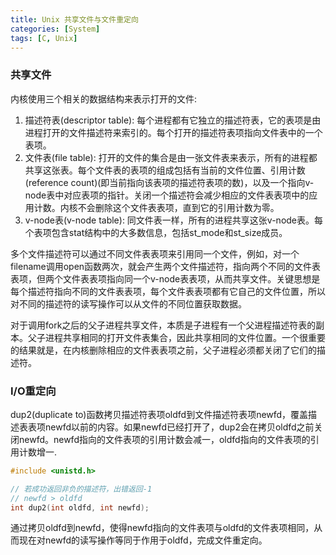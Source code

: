 ```yaml
---
title: Unix 共享文件与文件重定向
categories: [System]
tags: [C, Unix]
---
```


### 共享文件

内核使用三个相关的数据结构来表示打开的文件:

1. 描述符表(descriptor table): 每个进程都有它独立的描述符表，它的表项是由进程打开的文件描述符来索引的。每个打开的描述符表项指向文件表中的一个表项。
2. 文件表(file table): 打开的文件的集合是由一张文件表来表示，所有的进程都共享这张表。每个文件表的表项的组成包括有当前的文件位置、引用计数(reference count)(即当前指向该表项的描述符表项的数)，以及一个指向v-node表中对应表项的指针。关闭一个描述符会减少相应的文件表表项中的应用计数。内核不会删除这个文件表表项，直到它的引用计数为零。
3. v-node表(v-node table): 同文件表一样，所有的进程共享这张v-node表。每个表项包含stat结构中的大多数信息，包括st_mode和st_size成员。

多个文件描述符可以通过不同文件表表项来引用同一个文件，例如，对一个filename调用open函数两次，就会产生两个文件描述符，指向两个不同的文件表表项，但两个文件表表项指向同一个v-node表表项，从而共享文件。关键思想是每个描述符指向不同的文件表表项，每个文件表表项都有它自己的文件位置，所以对不同的描述符的读写操作可以从文件的不同位置获取数据。

对于调用fork之后的父子进程共享文件，本质是子进程有一个父进程描述符表的副本。父子进程共享相同的打开文件表集合，因此共享相同的文件位置。一个很重要的结果就是，在内核删除相应的文件表表项之前，父子进程必须都关闭了它们的描述符。

### I/O重定向

dup2(duplicate to)函数拷贝描述符表项oldfd到文件描述符表项newfd，覆盖描述表表项newfd以前的内容。如果newfd已经打开了，dup2会在拷贝oldfd之前关闭newfd。newfd指向的文件表项的引用计数会减一，oldfd指向的文件表项的引用计数增一.

``` c
#include <unistd.h>

// 若成功返回非负的描述符，出错返回-1
// newfd > oldfd
int dup2(int oldfd, int newfd);
```

通过拷贝oldfd到newfd，使得newfd指向的文件表项与oldfd的文件表项相同，从而现在对newfd的读写操作等同于作用于oldfd，完成文件重定向。

